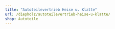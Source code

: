 ```yaml
---
title: "Autoteilevertrieb Heise u. Klatte"
url: /diepholz/autoteilevertrieb-heise-u-klatte/
shop: Autoteile
---
```

